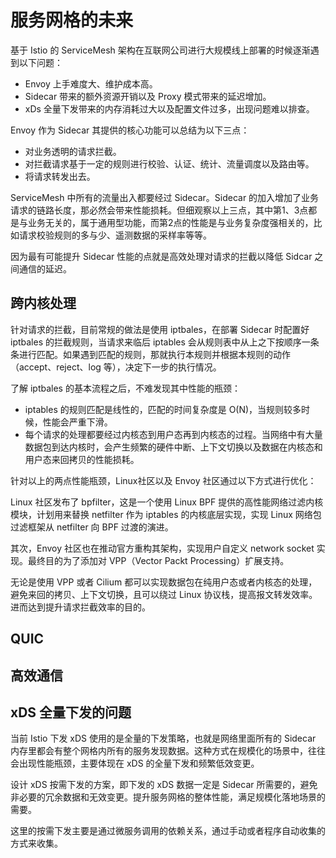 # 服务网格的未来

基于 Istio 的 ServiceMesh 架构在互联网公司进行大规模线上部署的时候逐渐遇到以下问题：

- Envoy 上手难度大、维护成本高。
- Sidecar 带来的额外资源开销以及 Proxy 模式带来的延迟增加。
- xDs 全量下发带来的内存消耗过大以及配置文件过多，出现问题难以排查。


Envoy 作为 Sidecar 其提供的核心功能可以总结为以下三点：

- 对业务透明的请求拦截。
- 对拦截请求基于一定的规则进行校验、认证、统计、流量调度以及路由等。
- 将请求转发出去。

ServiceMesh 中所有的流量出入都要经过 Sidecar。Sidecar 的加入增加了业务请求的链路长度，那必然会带来性能损耗。但细观察以上三点，其中第1、3点都是与业务无关的，属于通用型功能，而第2点的性能是与业务复杂度强相关的，比如请求校验规则的多与少、遥测数据的采样率等等。

因为最有可能提升 Sidecar 性能的点就是高效处理对请求的拦截以降低 Sidcar 之间通信的延迟。

## 跨内核处理

针对请求的拦截，目前常规的做法是使用 iptbales，在部署 Sidecar 时配置好 iptbales 的拦截规则，当请求来临后 iptables 会从规则表中从上之下按顺序一条条进行匹配。如果遇到匹配的规则，那就执行本规则并根据本规则的动作（accept、reject、log 等），决定下一步的执行情况。

了解 iptbales 的基本流程之后，不难发现其中性能的瓶颈：

- iptables 的规则匹配是线性的，匹配的时间复杂度是 O(N)，当规则较多时候，性能会严重下滑。
- 每个请求的处理都要经过内核态到用户态再到内核态的过程。当网络中有大量数据包到达内核时，会产生频繁的硬件中断、上下文切换以及数据在内核态和用户态来回拷贝的性能损耗。

针对以上的两点性能瓶颈，Linux社区以及 Envoy 社区通过以下方式进行优化：

Linux 社区发布了 bpfilter，这是一个使用 Linux BPF 提供的高性能网络过滤内核模块，计划用来替换 netfilter 作为 iptables 的内核底层实现，实现 Linux 网络包过滤框架从 netfilter 向 BPF 过渡的演进。

其次，Envoy 社区也在推动官方重构其架构，实现用户自定义 network socket 实现。最终目的为了添加对 VPP（Vector Packt Processing）扩展支持。

无论是使用 VPP 或者 Cilium 都可以实现数据包在纯用户态或者内核态的处理，避免来回的拷贝、上下文切换，且可以绕过 Linux 协议栈，提高报文转发效率。进而达到提升请求拦截效率的目的。

## QUIC



## 高效通信

## xDS 全量下发的问题

当前 Istio 下发 xDS 使用的是全量的下发策略，也就是网络里面所有的 Sidecar 内存里都会有整个网格内所有的服务发现数据。这种方式在规模化的场景中，往往会出现性能瓶颈，主要体现在 xDS 的全量下发和频繁低效变更。

设计 xDS 按需下发的方案，即下发的 xDS 数据一定是 Sidecar 所需要的，避免非必要的冗余数据和无效变更。提升服务网格的整体性能，满足规模化落地场景的需要。

这里的按需下发主要是通过微服务调用的依赖关系，通过手动或者程序自动收集的方式来收集。

